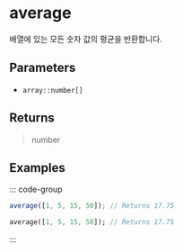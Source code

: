 # average <Badge type="tip" text="JavaScript" /><Badge type="info" text="Dart" />

배열에 있는 모든 숫자 값의 평균을 반환합니다.

## Parameters

- `array::number[]`

## Returns

> number

## Examples

::: code-group

```javascript [JavaScript]
average([1, 5, 15, 50]); // Returns 17.75
```

```dart [Dart]
average([1, 5, 15, 50]); // Returns 17.75
```

:::
